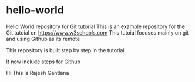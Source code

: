 # hello-world
Hello World repository for Git tutorial
This is an example repository for the Git tutoial on https://www.w3schools.com
This tutoial focuses mainly on git and using Github as its remote

This repository is built step by step in the tutorial.

It now include steps for Github

Hi This is Rajesh Gantlana